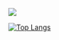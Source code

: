 [![](https://github-readme-stats.vercel.app/api?username=aello-matic&show_icons=true&theme=kacho_ga&count_private=true&hide=prs,issues,contribs&hide_rank=true&include_all_commits=true&hide_border=true)](https://github.com/kristenprescott/github-readme-stats)


[![Top Langs](https://github-readme-stats.vercel.app/api/top-langs/?username=aello-matic&layout=compact&theme=kacho_ga&hide_border=true)](https://github.com/kristenprescott/github-readme-stats)

<!--
**aello-matic/aello-matic** is a ✨ _special_ ✨ repository because its `README.md` (this file) appears on your GitHub profile.

Here are some ideas to get you started:

- 🔭 I’m currently working on ...
- 🌱 I’m currently learning ...
- 👯 I’m looking to collaborate on ...
- 🤔 I’m looking for help with ...
- 💬 Ask me about ...
- 📫 How to reach me: ...
- 😄 Pronouns: ...
- ⚡ Fun fact: ...



#### Stats!
  Change the ?username= value to your GitHub's username.
  EX: [![aello's GitHub stats](https://github-readme-stats.vercel.app/api?username=aello-matic)](https://github.com/aello-matic/github-readme-stats)

###### To hide any specific stats, you can pass a query parameter ?hide= with comma-separated values
  Options: &hide=stars,commits,prs,issues,contribs
  EX: ![aello's GitHub stats](https://github-readme-stats.vercel.app/api?username=aello-matic&hide=contribs,prs)
  
###### You can add the count of all your private contributions to the total commits count by using the query parameter ?count_private=true.
**Note:** If you are deploying this project yourself, the private contributions will be counted by default otherwise you need to chose to share your private contribution counts.
  Options: &count_private=true
  EX: ![aello's GitHub stats](https://github-readme-stats.vercel.app/api?username=aello-matic&count_private=true)
  

-->
